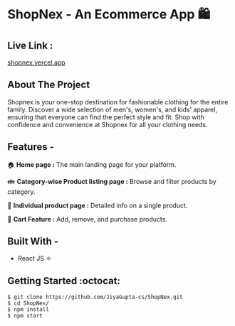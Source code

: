 # ShopNex - An Ecommerce App 🛍️

## Live Link :

[shopnex.vercel.app](https://shopnex.vercel.app/)

## About The Project

Shopnex is your one-stop destination for fashionable clothing for the entire family. Discover a wide selection of men's, women's, and kids' apparel, ensuring that everyone can find the perfect style and fit. Shop with confidence and convenience at Shopnex for all your clothing needs.

## Features -

🏠 **Home page :** The main landing page for your platform.

👪 **Category-wise Product listing page :** Browse and filter products by category.

📄 **Individual product page :** Detailed info on a single product.

🛒 **Cart Feature :** Add, remove, and purchase products.

## Built With -

- React JS :atom_symbol:

## Getting Started :octocat:

```
$ git clone https://github.com/JiyaGupta-cs/ShopNex.git
$ cd ShopNex/
$ npm install
$ npm start
```
